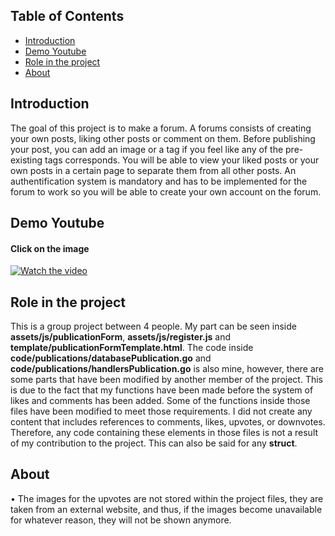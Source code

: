 ## Table of Contents

- [Introduction](#introduction)
- [Demo Youtube](#demo-youtube)
- [Role in the project](#role-in-the-project)
- [About](#about)

## Introduction 
The goal of this project is to make a forum. A forums consists of creating your own posts, liking other posts or comment on them. Before publishing your post, you can add an image or a tag if you feel like any of the pre-existing tags corresponds. You will be able to view your liked posts or your own posts in a certain page to separate them from all other posts. An authentification system is mandatory and has to be implemented for the forum to work so you will be able to create your own account on the forum.

## Demo Youtube
#### Click on the image
[![Watch the video](https://img.youtube.com/vi/RpKAm9XvbhY/maxresdefault.jpg)](https://www.youtube.com/watch?v=RpKAm9XvbhY)

## Role in the project
This is a group project between 4 people. My part can be seen inside **assets/js/publicationForm**, **assets/js/register.js** and **template/publicationFormTemplate.html**. The code inside **code/publications/databasePublication.go** and **code/publications/handlersPublication.go** is also mine, however, there are some parts that have been modified by another member of the project. This is due to the fact that my functions have been made before the system of likes and comments has been added. Some of the functions inside those files have been modified to meet those requirements. I did not create any content that includes references to comments, likes, upvotes, or downvotes. Therefore, any code containing these elements in those files is not a result of my contribution to the project. This can also be said for any **struct**.

## About
• The images for the upvotes are not stored within the project files, they are taken from an external website, and thus, if the images become unavailable for whatever reason, they will not be shown anymore.